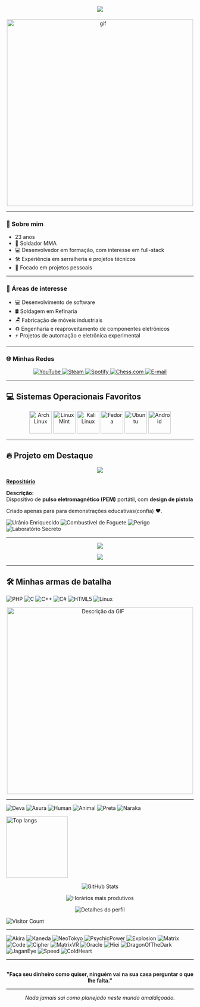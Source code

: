 <p align="center" style="display:flex; flex-direction:column; align-items:center;">
  <img src="https://readme-typing-svg.herokuapp.com?font=Fira+Code&size=36&pause=100&color=6B4BFF&width=600&lines=Oi+eu+sou+o+Rico&repeat=true" style="margin-bottom:6px;" />



<p align="center">
  <img src="https://i.imgur.com/vIo67Zf.gif" alt="gif" width="500"/>
</p>


---

### 👤 Sobre mim
- 23 anos  
- 🔧 Soldador MMA  
- 💻 Desenvolvedor em formação, com interesse em full-stack  
- 🛠️ Experiência em serralheria e projetos técnicos  
- 🎯 Focado em projetos pessoais  

---

### 🎯 Áreas de interesse
- 💻 Desenvolvimento de software  
- 🛢 Soldagem em Refinaria
- 🪑 Fabricação de móveis industriais  
- ♻️ Engenharia e reaproveitamento de componentes eletrônicos  
- ⚡ Projetos de automação e eletrônica experimental  
---

### 🌐 Minhas Redes

<p align="center">
  <a href="https://youtube.com/@henrico_rico?si=8tHFBzwODVXRs30g">
    <img src="https://img.shields.io/badge/YouTube-FF0000?style=for-the-badge&logo=youtube&logoColor=fff" alt="YouTube"/>
  </a>
  <a href="https://steamcommunity.com/profiles/76561199324451781">
    <img src="https://img.shields.io/badge/Steam-000000?style=for-the-badge&logo=steam&logoColor=white" alt="Steam"/>
  </a>
  <a href="https://open.spotify.com/user/31nx73zlehyumbkqvnptt27xhdvi">
    <img src="https://img.shields.io/badge/Spotify-1DB954?style=for-the-badge&logo=spotify&logoColor=fff" alt="Spotify"/>
  </a>
  <a href="https://www.chess.com/member/h3nricool">
    <img src="https://img.shields.io/badge/Chess.com-81b64c?style=for-the-badge&logo=chessdotcom&logoColor=fff" alt="Chess.com"/>
  </a>
  <a href="mailto:henriquekennedy@proton.me">
    <img src="https://img.shields.io/badge/Email-8B89CC?style=for-the-badge&logo=protonmail&logoColor=fff" alt="E-mail"/>
  </a>
</p>

---

## 💻 Sistemas Operacionais Favoritos

<p align="center">
  <img src="https://cdn.simpleicons.org/archlinux" alt="Arch Linux" width="60"/>
  <img src="https://cdn.simpleicons.org/linuxmint" alt="Linux Mint" width="60"/>
  <img src="https://cdn.simpleicons.org/kalilinux" alt="Kali Linux" width="60"/>
  <img src="https://www.vectorlogo.zone/logos/getfedora/getfedora-icon.svg" alt="Fedora" width="60" height="60"/>
  <img src="https://www.vectorlogo.zone/logos/ubuntu/ubuntu-icon.svg" alt="Ubuntu" width="60" height="60"/>
  <img src="https://www.vectorlogo.zone/logos/android/android-icon.svg" alt="Android" width="60" height="60"/>
 
---

## 🔥 Projeto em Destaque  

 <p align="center">
  <img src="https://readme-typing-svg.herokuapp.com?font=Fira+Code&size=36&pause=100&color=FFD400&width=600&lines=TrincaVolts+2.0&repeat=true" />
</p>


[**Repositório**](https://github.com/henricorico/TrincaVolts)  

**Descrição:**  
Dispositivo de **pulso eletromagnético (PEM)** portátil, com **design de pistola** 

Criado apenas para para demonstrações educativas(confia) ❤.  




![Urânio Enriquecido](https://img.shields.io/badge/Urânio-Enriquecido-green?style=for-the-badge&logo=nuclear)
![Combustível de Foguete](https://img.shields.io/badge/Combustível-Foguete-red?style=for-the-badge&logo=rocket)
![Perigo](https://img.shields.io/badge/Perigo-Alto-orange?style=for-the-badge&logo=hazard)
![Laboratório Secreto](https://img.shields.io/badge/Lab-Secreto-purple?style=for-the-badge&logo=lab)

---

<p align="center">
  <img src="https://readme-typing-svg.herokuapp.com?font=Courier+New&size=22&pause=1000&color=FFFFFF&width=600&lines=A+esperan%C3%A7a+%C3%A9+o+pior+dos+males" />
</p>
<p align="center">
  <img src="https://readme-typing-svg.herokuapp.com?font=Courier+New&size=22&pause=1000&color=FFFFFF&width=600&lines=pois+prolonga+o+sofrimento+dos+homens." />
</p>

---

## 🛠️ Minhas armas de batalha
![PHP](https://img.shields.io/badge/PHP-777BB4?style=for-the-badge&logo=php&logoColor=white)
![C](https://img.shields.io/badge/C-00599C?style=for-the-badge&logo=c&logoColor=white)
![C++](https://img.shields.io/badge/C++-00599C?style=for-the-badge&logo=c%2B%2B&logoColor=white)
![C#](https://img.shields.io/badge/C%23-239120?style=for-the-badge&logo=c-sharp&logoColor=white)
![HTML5](https://img.shields.io/badge/HTML5-E34F26?style=for-the-badge&logo=html5&logoColor=white)
![Linux](https://img.shields.io/badge/Linux-FCC624?style=for-the-badge&logo=linux&logoColor=black)


<p align="center">
  <img src="https://i.imgur.com/CQwFIfg.gif" alt="Descrição da GIF" width="500">
</p>


---

![Deva](https://img.shields.io/badge/Deva-天道-red?style=for-the-badge)
![Asura](https://img.shields.io/badge/Asura-修羅道-orange?style=for-the-badge)
![Human](https://img.shields.io/badge/Human-人間道-yellow?style=for-the-badge)
![Animal](https://img.shields.io/badge/Animal-畜生道-green?style=for-the-badge)
![Preta](https://img.shields.io/badge/Preta-餓鬼道-blue?style=for-the-badge)
![Naraka](https://img.shields.io/badge/Naraka-地獄道-purple?style=for-the-badge)


<img src="https://github-readme-stats.vercel.app/api/top-langs/?username=henricorico&layout=compact&theme=tokyonight" alt="Top langs" height="165">
</p>


<p align="center">
  <img src="http://github-profile-summary-cards.vercel.app/api/cards/stats?username=henricorico&theme=radical" alt="GitHub Stats" />
</p>

<p align="center">
  <img src="http://github-profile-summary-cards.vercel.app/api/cards/productive-time?username=henricorico&theme=radical&utcOffset=3" alt="Horários mais produtivos" />
</p>

<p align="center">
  <img src="http://github-profile-summary-cards.vercel.app/api/cards/profile-details?username=henricorico&theme=radical" alt="Detalhes do perfil" />
</p>

![Visitor Count](https://visitor-badge.laobi.icu/badge?page_id=henricorico.henricorico)

---
![Akira](https://img.shields.io/badge/Akira-Tetsuo-red?style=for-the-badge&logo=adobe-after-effects&logoColor=white)
![Kaneda](https://img.shields.io/badge/Kaneda-Bike-red?style=for-the-badge&logo=adobe-illustrator&logoColor=white)
![NeoTokyo](https://img.shields.io/badge/Neo_Tokyo-City-black?style=for-the-badge&logo=unity&logoColor=red)
![PsychicPower](https://img.shields.io/badge/Psychic-Power-purple?style=for-the-badge&logo=python&logoColor=red)
![Explosion](https://img.shields.io/badge/Destruction-Fire-red?style=for-the-badge&logo=firefox&logoColor=orange)
![Matrix](https://img.shields.io/badge/Matrix-Hacker-green?style=for-the-badge&logo=gnu&logoColor=white)
![Code](https://img.shields.io/badge/Code-Rain-green?style=for-the-badge&logo=visual-studio-code&logoColor=white)
![Cipher](https://img.shields.io/badge/Cipher-Hacker-green?style=for-the-badge&logo=gnu&logoColor=white)
![MatrixVR](https://img.shields.io/badge/Virtual-Real_green?style=for-the-badge&logo=unity&logoColor=green)
![Oracle](https://img.shields.io/badge/Oracle-Seer-green?style=for-the-badge&logo=mysql&logoColor=white)
![Hiei](https://img.shields.io/badge/Hiei-JoKen-black?style=for-the-badge&logo=adobe-illustrator&logoColor=red)
![DragonOfTheDark](https://img.shields.io/badge/Dragon_of_Darkness-Fire-red?style=for-the-badge&logo=firefox&logoColor=orange)
![JaganEye](https://img.shields.io/badge/Jagan_Eye-Power-purple?style=for-the-badge&logo=visual-studio&logoColor=white)
![Speed](https://img.shields.io/badge/Speed-Lightning-grey?style=for-the-badge&logo=swift&logoColor=yellow)
![ColdHeart](https://img.shields.io/badge/Cold_Heart-Shadow-black?style=for-the-badge&logo=git&logoColor=purple)


---

##
<p align="center">
  <b>"Faça seu dinheiro como quiser, ninguém vai na sua casa perguntar o que lhe falta."</b>
</p>

---

<p align="center">
  <i>Nada jamais sai como planejado neste mundo amaldiçoado.</i>
</p>
